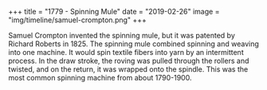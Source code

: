 +++
title = "1779 - Spinning Mule"
date = "2019-02-26"
image = "img/timeline/samuel-crompton.png"
+++

Samuel Crompton invented the spinning mule, but it was patented by Richard Roberts in 1825. The spinning mule combined spinning and weaving into one machine. It would spin textile fibers into yarn by an intermittent process. In the draw stroke, the roving was pulled through the rollers and twisted, and on the return, it was wrapped onto the spindle. This was the most common spinning machine from about 1790-1900.

<!--more-->
